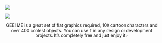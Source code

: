 ![](https://ph-files.imgix.net/fad58a35-1cda-46dc-bf0f-f294e3f9993c?auto=format&auto=compress&codec=mozjpeg&cs=strip&w=635&h=380&fit=max&dpr=2)

![](https://ph-files.imgix.net/e25ea254-1e23-4ce8-871c-05191ab8fd8a?auto=format&auto=compress&codec=mozjpeg&cs=strip&w=635&h=380&fit=max&dpr=2)

<p align="center">GEE! ME is a great set of flat graphics required, 100 cartoon characters and over 400 coolest objects. You can use it in any design or development projects. It’s completely free and just enjoy it~</p>
